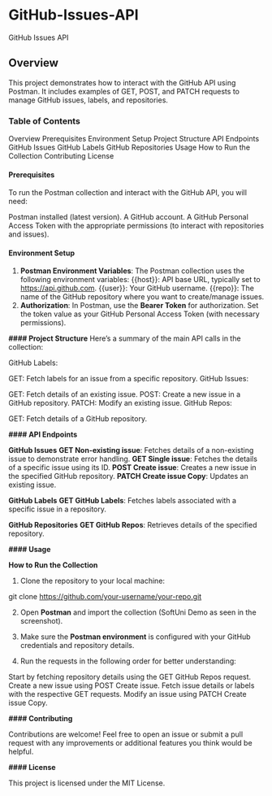 # GitHub-Issues-API
GitHub Issues API

## Overview
This project demonstrates how to interact with the GitHub API using Postman. It includes examples of GET, POST, and PATCH requests to manage GitHub issues, labels, and repositories.

### Table of Contents
Overview
Prerequisites
Environment Setup
Project Structure
API Endpoints
  GitHub Issues
  GitHub Labels
  GitHub Repositories
Usage
  How to Run the Collection
Contributing
License

#### Prerequisites
To run the Postman collection and interact with the GitHub API, you will need:

Postman installed (latest version).
A GitHub account.
A GitHub Personal Access Token with the appropriate permissions (to interact with repositories and issues).

#### Environment Setup
1. **Postman Environment Variables**: The Postman collection uses the following environment variables:
    {{host}}: API base URL, typically set to https://api.github.com.
    {{user}}: Your GitHub username.
    {{repo}}: The name of the GitHub repository where you want to create/manage issues.
2. **Authorization**: In Postman, use the **Bearer Token** for authorization.
Set the token value as your GitHub Personal Access Token (with necessary permissions).

**#### Project Structure**
Here’s a summary of the main API calls in the collection:

GitHub Labels:

GET: Fetch labels for an issue from a specific repository.
GitHub Issues:

GET: Fetch details of an existing issue.
POST: Create a new issue in a GitHub repository.
PATCH: Modify an existing issue.
GitHub Repos:

GET: Fetch details of a GitHub repository.

**#### API Endpoints**

**GitHub Issues**
  **GET Non-existing issue**: Fetches details of a non-existing issue to demonstrate error handling.
  **GET Single issue**: Fetches the details of a specific issue using its ID.
  **POST Create issue**: Creates a new issue in the specified GitHub repository.
  **PATCH Create issue Copy**: Updates an existing issue.
  
**GitHub Labels**
  **GET GitHub Labels**: Fetches labels associated with a specific issue in a repository.
  
**GitHub Repositories**
  **GET GitHub Repos**: Retrieves details of the specified repository.


**#### Usage**

**How to Run the Collection**
1. Clone the repository to your local machine:

git clone https://github.com/your-username/your-repo.git

2. Open **Postman** and import the collection (SoftUni Demo as seen in the screenshot).

3. Make sure the **Postman environment** is configured with your GitHub credentials and repository details.

4. Run the requests in the following order for better understanding:

 Start by fetching repository details using the GET GitHub Repos request.
 Create a new issue using POST Create issue.
 Fetch issue details or labels with the respective GET requests.
 Modify an issue using PATCH Create issue Copy.


**#### Contributing**

Contributions are welcome! Feel free to open an issue or submit a pull request with any improvements or additional features you think would be helpful.

**#### License**

This project is licensed under the MIT License.
  
